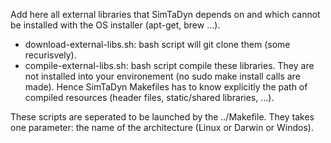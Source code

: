 Add here all external libraries that SimTaDyn depends on and which cannot be installed with the OS installer (apt-get, brew ...).

* download-external-libs.sh: bash script will git clone them (some recurisvely).
* compile-external-libs.sh: bash script compile these libraries. They are not installed into your environement (no sudo make install calls are made).
Hence SimTaDyn Makefiles has to know explicitly the path of compiled resources (header files, static/shared libraries, ...).

These scripts are seperated to be launched by the ../Makefile. They takes one parameter: the name of the architecture (Linux or Darwin or Windos).
